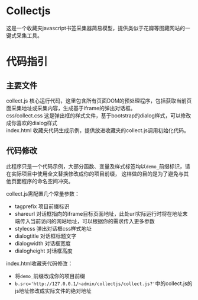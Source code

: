 Collectjs
=========
这是一个收藏夹javascript书签采集器简易模型，提供类似于花瓣等图藏网站的一键式采集工具。

代码指引
=========

主要文件
-------
collect.js 核心运行代码，这里包含所有页面DOM的预处理程序，包括获取当前页面采集地址或采集内容，生成基于iframe的弹出对话框。  
css/collect.css 这是弹出框的样式文件，基于bootstrap的dialog样式，可以修改成你喜欢的dialog样式  
index.html 收藏夹代码生成示例，提供放进收藏夹的collect.js调用初始化代码。  

代码修改
-------  
此程序只是一个代码示例，大部分函数、变量及样式标签均以`demo_`前缀标识，请在实际项目中使用全文替换修改成你的项目前缀，
这样做的目的是为了避免与其他页面程序的命名空间冲突。  

collect.js需配置几个常量参数：  
* tagprefix 项目前缀标识  
* shareurl 对话框指向的iframe目标页面地址，此处url实际运行时将在地址末端传入当前访问的网站地址，可以根据你的需求传入更多参数  
* stylecss 弹出对话框css样式地址  
* dialogtitle 对话框标题文字  
* dialogwidth 对话框宽度  
* dialogheight 对话框高度  

index.html收藏夹代码修改：  
* 将`demo_`前缀改成你的项目前缀  
* `b.src='http://127.0.0.1/~admin/collectjs/collect.js?'`中的collect.js的js地址修改成实际文件的绝对地址   


